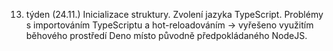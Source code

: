 13. týden (24.11.)
    Inicializace struktury. Zvolení jazyka TypeScript. Problémy s importováním TypeScriptu a hot-reloadováním -> vyřešeno využitím běhového prostředí Deno místo původně předpokládaného NodeJS.
